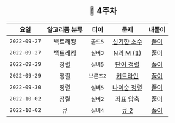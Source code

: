 
<div align="center">
  
  ## 📅 4주차

| 요일 | 알고리즘 분류 | 티어  | 문제| 내풀이 |
| :---: | :---: | :---: | :---: | :---:|
|`2022-09-27`| 백트래킹 | `골드5` | [신기한 소수](https://www.acmicpc.net/problem/2023) | [풀이](https://github.com/jangwon3828/Algorithm_Competition-Study/blob/woohyeon/4%EC%A3%BC%EC%B0%A8/4%EC%A3%BC%EC%B0%A8_%EC%9A%B0%ED%98%84/%EC%8B%A0%EA%B8%B0%ED%95%9C%20%EC%86%8C%EC%88%98.java) |
|`2022-09-27`| 백트래킹 | `실버3` | [N과 M (1)](https://www.acmicpc.net/problem/15649) | [풀이](https://github.com/jangwon3828/Algorithm_Competition-Study/blob/woohyeon/4%EC%A3%BC%EC%B0%A8/4%EC%A3%BC%EC%B0%A8_%EC%9A%B0%ED%98%84/N%EA%B3%BC%20M(1).java) |
|`2022-09-29`| 정렬 | `실버5` | [단어 정렬](https://www.acmicpc.net/problem/1181) | [풀이](https://github.com/jangwon3828/Algorithm_Competition-Study/blob/woohyeon/4%EC%A3%BC%EC%B0%A8/4%EC%A3%BC%EC%B0%A8_%EC%9A%B0%ED%98%84/%EB%8B%A8%EC%96%B4%20%EC%A0%95%EB%A0%AC.java) |
|`2022-09-29`| 정렬 | `브론즈2` | [커트라인](https://www.acmicpc.net/problem/25305) | [풀이](https://github.com/jangwon3828/Algorithm_Competition-Study/blob/woohyeon/4%EC%A3%BC%EC%B0%A8/4%EC%A3%BC%EC%B0%A8_%EC%9A%B0%ED%98%84/%EC%BB%A4%ED%8A%B8%EB%9D%BC%EC%9D%B8.java) |
|`2022-09-30`| 정렬 | `실버5` | [나이순 정렬](https://www.acmicpc.net/problem/10814) | [풀이](https://github.com/jangwon3828/Algorithm_Competition-Study/blob/woohyeon/4%EC%A3%BC%EC%B0%A8/4%EC%A3%BC%EC%B0%A8_%EC%9A%B0%ED%98%84/%EB%82%98%EC%9D%B4%EC%88%9C%20%EC%A0%95%EB%A0%AC.java) |
|`2022-10-02`| 정렬 | `실버2` | [좌표 압축](https://www.acmicpc.net/problem/18870) | [풀이](https://github.com/jangwon3828/Algorithm_Competition-Study/blob/woohyeon/4%EC%A3%BC%EC%B0%A8/4%EC%A3%BC%EC%B0%A8_%EC%9A%B0%ED%98%84/%EC%A2%8C%ED%91%9C%20%EC%95%95%EC%B6%95.java) |
|`2022-10-02`| 큐 | `실버4` | [큐 2](https://www.acmicpc.net/problem/18258) | [풀이](https://github.com/jangwon3828/Algorithm_Competition-Study/blob/woohyeon/4%EC%A3%BC%EC%B0%A8/4%EC%A3%BC%EC%B0%A8_%EC%9A%B0%ED%98%84/%ED%81%90%202.java) |
</div>
